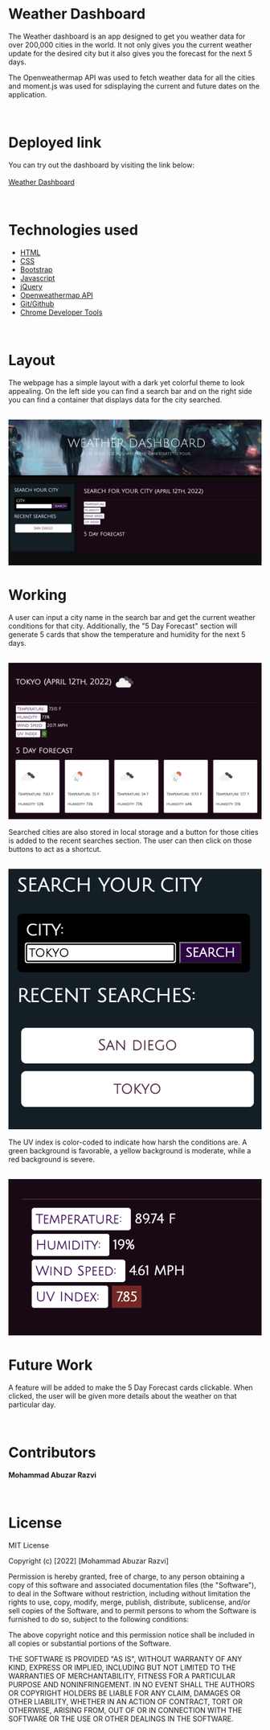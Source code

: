 # Weather Dashboard

The Weather dashboard is an app designed to get you weather data for over 200,000 cities in the world. It not only gives you the current weather update for the desired city but it also gives you the forecast for the next 5 days.

The Openweathermap API was used to fetch weather data for all the cities and moment.js was used for sdisplaying the current and future dates on the application. 

<br>

# Deployed link

You can try out the dashboard by visiting the link below: <br><br>
<a href= "https://github.com/MoeCancode/weather-dashboard">Weather Dashboard</a>

<br>

# Technologies used

- [HTML](https://developer.mozilla.org/en-US/docs/Web/HTML)
- [CSS](https://developer.mozilla.org/en-US/docs/Web/CSS)
- [Bootstrap](https://getbootstrap.com/)
- [Javascript](https://developer.mozilla.org/en-US/docs/Web/JavaScript)
- [jQuery](https://api.jquery.com/)
- [Openweathermap API](https://openweathermap.org/api)
- [Git/Github](https://github.com/)
- [Chrome Developer Tools](https://developer.chrome.com/docs/devtools/)

<br>

# Layout


The webpage has a simple layout with a dark yet colorful theme to look appealing. On the left side you can find a search bar and on the right side you can find a container that displays data for the city searched.

<br>

<img src= "./assets/layout.png">

<br>

# Working

A user can input a city name in the search bar and get the current weather conditions for that city. Additionally, the "5 Day Forecast" section will generate 5 cards that show the temperature and humidity for the next 5 days. 

<br>

<img src= "./assets/display.png">

<br>

Searched cities are also stored in local storage and a button for those cities is added to the recent searches section. The user can then click on those buttons to act as a shortcut.

<br>

<img src = "./assets/recent.png">

<br>

The UV index is color-coded to indicate how harsh the conditions are. A green background is favorable, a yellow background is moderate, while a red background is severe.

<br>

<img src = "./assets/uv.png">

<br>

# Future Work

A feature will be added to make the 5 Day Forecast cards clickable. When clicked, the user will be given more details about the weather on that particular day.

<br>

# Contributors

**Mohammad Abuzar Razvi**

<br>

# License

MIT License

Copyright (c) [2022] [Mohammad Abuzar Razvi]

Permission is hereby granted, free of charge, to any person obtaining a copy
of this software and associated documentation files (the "Software"), to deal
in the Software without restriction, including without limitation the rights
to use, copy, modify, merge, publish, distribute, sublicense, and/or sell
copies of the Software, and to permit persons to whom the Software is
furnished to do so, subject to the following conditions:

The above copyright notice and this permission notice shall be included in all
copies or substantial portions of the Software.

THE SOFTWARE IS PROVIDED "AS IS", WITHOUT WARRANTY OF ANY KIND, EXPRESS OR
IMPLIED, INCLUDING BUT NOT LIMITED TO THE WARRANTIES OF MERCHANTABILITY,
FITNESS FOR A PARTICULAR PURPOSE AND NONINFRINGEMENT. IN NO EVENT SHALL THE
AUTHORS OR COPYRIGHT HOLDERS BE LIABLE FOR ANY CLAIM, DAMAGES OR OTHER
LIABILITY, WHETHER IN AN ACTION OF CONTRACT, TORT OR OTHERWISE, ARISING FROM,
OUT OF OR IN CONNECTION WITH THE SOFTWARE OR THE USE OR OTHER DEALINGS IN THE
SOFTWARE.